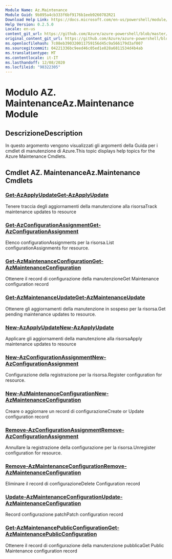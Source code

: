 ```yaml
---
Module Name: Az.Maintenance
Module Guid: 9b895a4cb333f6bf9176b1eeb9260782R21
Download Help Link: https://docs.microsoft.com/en-us/powershell/module/az.maintenance
Help Version: 0.2.5.0
Locale: en-us
content_git_url: https://github.com/Azure/azure-powershell/blob/master/src/Maintenance/Maintenance/help/Az.Maintenance.md
original_content_git_url: https://github.com/Azure/azure-powershell/blob/master/src/Maintenance/Maintenance/help/Az.Maintenance.md
ms.openlocfilehash: 7c08eb390320011759156d45c9a566179d3af007
ms.sourcegitcommit: 04221336bc9eed46c05ed1e828a6811534d4b4ab
ms.translationtype: MT
ms.contentlocale: it-IT
ms.lasthandoff: 12/08/2020
ms.locfileid: "98322305"
---
```

# <span data-ttu-id="2c224-101">Modulo AZ. Maintenance</span><span class="sxs-lookup"><span data-stu-id="2c224-101">Az.Maintenance Module</span></span>
## <span data-ttu-id="2c224-102">Descrizione</span><span class="sxs-lookup"><span data-stu-id="2c224-102">Description</span></span>
<span data-ttu-id="2c224-103">In questo argomento vengono visualizzati gli argomenti della Guida per i cmdlet di manutenzione di Azure.</span><span class="sxs-lookup"><span data-stu-id="2c224-103">This topic displays help topics for the Azure Maintenance Cmdlets.</span></span>

## <span data-ttu-id="2c224-104">Cmdlet AZ. Maintenance</span><span class="sxs-lookup"><span data-stu-id="2c224-104">Az.Maintenance Cmdlets</span></span>
### [<span data-ttu-id="2c224-105">Get-AzApplyUpdate</span><span class="sxs-lookup"><span data-stu-id="2c224-105">Get-AzApplyUpdate</span></span>](Get-AzApplyUpdate.md)
<span data-ttu-id="2c224-106">Tenere traccia degli aggiornamenti della manutenzione alla risorsa</span><span class="sxs-lookup"><span data-stu-id="2c224-106">Track maintenance updates to resource</span></span>

### [<span data-ttu-id="2c224-107">Get-AzConfigurationAssignment</span><span class="sxs-lookup"><span data-stu-id="2c224-107">Get-AzConfigurationAssignment</span></span>](Get-AzConfigurationAssignment.md)
<span data-ttu-id="2c224-108">Elenco configurationAssignments per la risorsa.</span><span class="sxs-lookup"><span data-stu-id="2c224-108">List configurationAssignments for resource.</span></span>

### [<span data-ttu-id="2c224-109">Get-AzMaintenanceConfiguration</span><span class="sxs-lookup"><span data-stu-id="2c224-109">Get-AzMaintenanceConfiguration</span></span>](Get-AzMaintenanceConfiguration.md)
<span data-ttu-id="2c224-110">Ottenere il record di configurazione della manutenzione</span><span class="sxs-lookup"><span data-stu-id="2c224-110">Get Maintenance configuration record</span></span>

### [<span data-ttu-id="2c224-111">Get-AzMaintenanceUpdate</span><span class="sxs-lookup"><span data-stu-id="2c224-111">Get-AzMaintenanceUpdate</span></span>](Get-AzMaintenanceUpdate.md)
<span data-ttu-id="2c224-112">Ottenere gli aggiornamenti della manutenzione in sospeso per la risorsa.</span><span class="sxs-lookup"><span data-stu-id="2c224-112">Get pending maintenance updates to resource.</span></span>

### [<span data-ttu-id="2c224-113">New-AzApplyUpdate</span><span class="sxs-lookup"><span data-stu-id="2c224-113">New-AzApplyUpdate</span></span>](New-AzApplyUpdate.md)
<span data-ttu-id="2c224-114">Applicare gli aggiornamenti della manutenzione alla risorsa</span><span class="sxs-lookup"><span data-stu-id="2c224-114">Apply maintenance updates to resource</span></span>

### [<span data-ttu-id="2c224-115">New-AzConfigurationAssignment</span><span class="sxs-lookup"><span data-stu-id="2c224-115">New-AzConfigurationAssignment</span></span>](New-AzConfigurationAssignment.md)
<span data-ttu-id="2c224-116">Configurazione della registrazione per la risorsa.</span><span class="sxs-lookup"><span data-stu-id="2c224-116">Register configuration for resource.</span></span>

### [<span data-ttu-id="2c224-117">New-AzMaintenanceConfiguration</span><span class="sxs-lookup"><span data-stu-id="2c224-117">New-AzMaintenanceConfiguration</span></span>](New-AzMaintenanceConfiguration.md)
<span data-ttu-id="2c224-118">Creare o aggiornare un record di configurazione</span><span class="sxs-lookup"><span data-stu-id="2c224-118">Create or Update configuration record</span></span>

### [<span data-ttu-id="2c224-119">Remove-AzConfigurationAssignment</span><span class="sxs-lookup"><span data-stu-id="2c224-119">Remove-AzConfigurationAssignment</span></span>](Remove-AzConfigurationAssignment.md)
<span data-ttu-id="2c224-120">Annullare la registrazione della configurazione per la risorsa.</span><span class="sxs-lookup"><span data-stu-id="2c224-120">Unregister configuration for resource.</span></span>

### [<span data-ttu-id="2c224-121">Remove-AzMaintenanceConfiguration</span><span class="sxs-lookup"><span data-stu-id="2c224-121">Remove-AzMaintenanceConfiguration</span></span>](Remove-AzMaintenanceConfiguration.md)
<span data-ttu-id="2c224-122">Eliminare il record di configurazione</span><span class="sxs-lookup"><span data-stu-id="2c224-122">Delete Configuration record</span></span>

### [<span data-ttu-id="2c224-123">Update-AzMaintenanceConfiguration</span><span class="sxs-lookup"><span data-stu-id="2c224-123">Update-AzMaintenanceConfiguration</span></span>](Update-AzMaintenanceConfiguration.md)
<span data-ttu-id="2c224-124">Record configurazione patch</span><span class="sxs-lookup"><span data-stu-id="2c224-124">Patch configuration record</span></span>

### [<span data-ttu-id="2c224-125">Get-AzMaintenancePublicConfiguration</span><span class="sxs-lookup"><span data-stu-id="2c224-125">Get-AzMaintenancePublicConfiguration</span></span>](Get-AzMaintenancePublicConfiguration.md)
<span data-ttu-id="2c224-126">Ottenere il record di configurazione della manutenzione pubblica</span><span class="sxs-lookup"><span data-stu-id="2c224-126">Get Public Maintenance configuration record</span></span>

